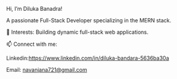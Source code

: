 Hi, I’m Diluka Banadra!

A passionate Full-Stack Developer specializing in the MERN stack.

 🚀 Interests: Building dynamic full-stack web applications.

 📫 Connect with me:

  Linkedin:https://www.linkedin.com/in/diluka-bandara-5636ba30a

  Email: navanjana721@gmail.com

   




 
 


